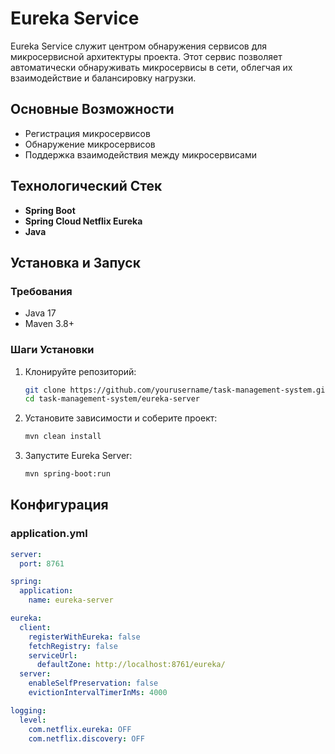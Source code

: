 # Eureka Service

Eureka Service служит центром обнаружения сервисов для микросервисной архитектуры проекта. Этот сервис позволяет автоматически обнаруживать микросервисы в сети, облегчая их взаимодействие и балансировку нагрузки.

## Основные Возможности
- Регистрация микросервисов
- Обнаружение микросервисов
- Поддержка взаимодействия между микросервисами

## Технологический Стек
- **Spring Boot**
- **Spring Cloud Netflix Eureka**
- **Java**

## Установка и Запуск

### Требования
- Java 17
- Maven 3.8+

### Шаги Установки
1. Клонируйте репозиторий:
    ```bash
    git clone https://github.com/yourusername/task-management-system.git
    cd task-management-system/eureka-server
    ```

2. Установите зависимости и соберите проект:
    ```bash
    mvn clean install
    ```

3. Запустите Eureka Server:
    ```bash
    mvn spring-boot:run
    ```

## Конфигурация

### application.yml
```yaml
server:
  port: 8761

spring:
  application:
    name: eureka-server

eureka:
  client:
    registerWithEureka: false
    fetchRegistry: false
    serviceUrl:
      defaultZone: http://localhost:8761/eureka/
  server:
    enableSelfPreservation: false
    evictionIntervalTimerInMs: 4000

logging:
  level:
    com.netflix.eureka: OFF
    com.netflix.discovery: OFF
